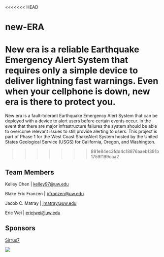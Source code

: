 <<<<<<< HEAD
# new-ERA

New era is a reliable Earthquake Emergency Alert System that requires only a simple device to deliver lightning fast warnings. Even when your cellphone is down, new era is there to protect you.
=======
New era is a fault-tolerant Earthquake Emergency Alert System that can be deployed with a device to alert users before certain events occur.
In the event that there are major infrastructure failures the system should be able to overcome relevant issues to still provide alerting to users.
This project is part of Phase 1 for the West Coast ShakeAlert System hosted by the United States Geological Service (USGS) for California, Oregon, and Washington. 
>>>>>>> 891e84ec3fdd4c18876aaeb1391b1759f199caa2

## Team Members

Kelley Chen | kelley97@uw.edu

Blake Eric Franzen | bfranzen@uw.edu

Jacob C. Matray | jmatray@uw.edu

Eric Wei | ericjwei@uw.edu

## Sponsors

[Sirrus7](https://www.sirrus7.com/)

![](https://upload.wikimedia.org/wikipedia/commons/thumb/9/93/Amazon_Web_Services_Logo.svg/2000px-Amazon_Web_Services_Logo.svg.png)
